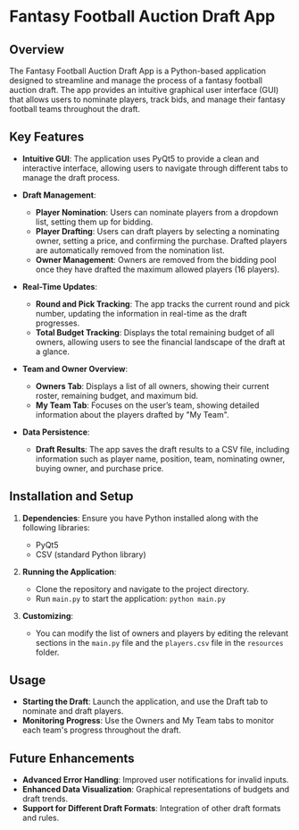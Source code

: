# Fantasy Football Auction Draft App

## Overview

The Fantasy Football Auction Draft App is a Python-based application designed to streamline and manage the process of a fantasy football auction draft. The app provides an intuitive graphical user interface (GUI) that allows users to nominate players, track bids, and manage their fantasy football teams throughout the draft.

## Key Features

- **Intuitive GUI**: The application uses PyQt5 to provide a clean and interactive interface, allowing users to navigate through different tabs to manage the draft process.

- **Draft Management**:
  - **Player Nomination**: Users can nominate players from a dropdown list, setting them up for bidding.
  - **Player Drafting**: Users can draft players by selecting a nominating owner, setting a price, and confirming the purchase. Drafted players are automatically removed from the nomination list.
  - **Owner Management**: Owners are removed from the bidding pool once they have drafted the maximum allowed players (16 players).

- **Real-Time Updates**:
  - **Round and Pick Tracking**: The app tracks the current round and pick number, updating the information in real-time as the draft progresses.
  - **Total Budget Tracking**: Displays the total remaining budget of all owners, allowing users to see the financial landscape of the draft at a glance.

- **Team and Owner Overview**:
  - **Owners Tab**: Displays a list of all owners, showing their current roster, remaining budget, and maximum bid.
  - **My Team Tab**: Focuses on the user’s team, showing detailed information about the players drafted by "My Team".

- **Data Persistence**:
  - **Draft Results**: The app saves the draft results to a CSV file, including information such as player name, position, team, nominating owner, buying owner, and purchase price.

## Installation and Setup

1. **Dependencies**: Ensure you have Python installed along with the following libraries:
   - PyQt5
   - CSV (standard Python library)

2. **Running the Application**:
   - Clone the repository and navigate to the project directory.
   - Run `main.py` to start the application: `python main.py`

3. **Customizing**:
   - You can modify the list of owners and players by editing the relevant sections in the `main.py` file and the `players.csv` file in the `resources` folder.

## Usage

- **Starting the Draft**: Launch the application, and use the Draft tab to nominate and draft players.
- **Monitoring Progress**: Use the Owners and My Team tabs to monitor each team's progress throughout the draft.

## Future Enhancements

- **Advanced Error Handling**: Improved user notifications for invalid inputs.
- **Enhanced Data Visualization**: Graphical representations of budgets and draft trends.
- **Support for Different Draft Formats**: Integration of other draft formats and rules.
